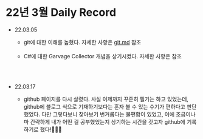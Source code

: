﻿# 22년 3월 Daily Record

* 22.03.05
	+ git에 대한 이해를 높혔다.
	자세한 사항은 [git.md](https://github.com/Sunny713/TIL/blob/main/git.md) 참조

	<br>

	+ C#에 대한 Garvage Collector 개념을 상기시켰다.
	자세한 사항은 참조

<br><br>

* 22.03.17
	+ github 페이지를 다시 살렸다.
	사실 이제까지 꾸준히 필기는 하고 있었는데, github에 블로그 식으로 기재하기보다는 혼자 볼 수 있는 수기가 편하다고 판단했었다.
	다만 그렇다보니 찾아보기 번거롭다는 불편함이 있었고, 이에 조금이나마 간략하게 내가 어떤 걸 공부했었는지 상기하는 시간을 갖고자 github에 기록하기로 했다!👏👏👏

	<br>